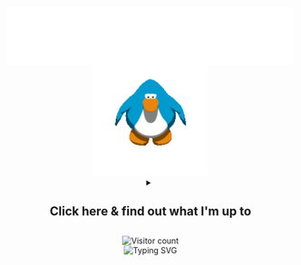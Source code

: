 <img src="images/impepebigotes-cropped.svg" align="center"/>
<div align=center>
<img src="images/penguin.gif" width=40% alt="Penguin from the game 'Club Penguin' hittin some moves"/>
</div>

<div align="center">
<details><summary align="center"><h2 align="center"><b>
Click here & find out what I'm up to</b></h2>
</summary>
<!--TODOLIST-->
<table align='center'>
<tr>
<th><b>Progress</b></th>
<th><b>Task</b></th>
<th><b>Repo</b></th>
</tr>
<tr>
<td align="center">📝</td>
<td>Add requirements.txt and print ASCIIs</td>
<td><a href="https://github.com/PepeBigotes/pepefetch">
/pepefetch</a></td>
</tr>
<tr>
<td align="center">📝</td>
<td>Cleaning up the code, making it more readable and optimizing it</td>
<td><a href="https://github.com/PepeBigotes/PepeBigotes">
/PepeBigotes</a></td>
</tr>
<tr>
<td align="center">📝</td>
<td>Add more links and features</td>
<td><a href="https://github.com/PepeBigotes/chrome-custom-newtab">
/chrome-custom-newtab</a></td>
</tr>
<tr>
<td align="center">❌</td>
<td>Move duckduino.h to the main directory</td>
<td><a href="https://github.com/PepeBigotes/improvedduckduino">
/improvedduckduino</a></td>
</tr>
</table>
<!--/TODOLIST-->
</details>
<p></p>
<div align="center">
<img alt="Visitor count" src="https://profile-counter.glitch.me/PepeBigotes/count.svg"/>
</div>
</div>

<div align="center">
<img src="https://readme-typing-svg.demolab.com?font=Comic+Neue&duration=3500&pause=2500&color=00FF00&center=true&vCenter=true&width=435&lines=Thanks+for+visiting+my+profile!;Consider+checking+my+work+while+you+are+here;Have+a+nice+day!" alt="Typing SVG" />
</div>